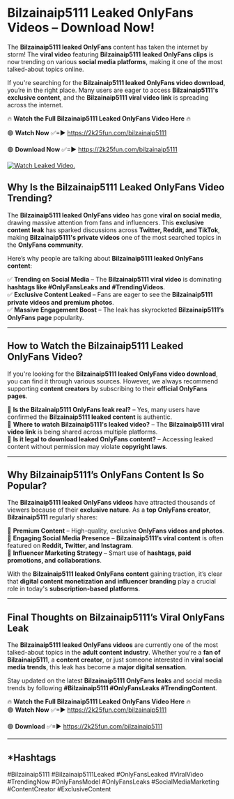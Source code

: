 # Bilzainaip5111 Leaked OnlyFans Videos – Download Now!

The **Bilzainaip5111 leaked OnlyFans** content has taken the internet by storm! The **viral video** featuring **Bilzainaip5111 leaked OnlyFans clips** is now trending on various **social media platforms**, making it one of the most talked-about topics online.  

If you're searching for the **Bilzainaip5111 leaked OnlyFans video download**, you’re in the right place. Many users are eager to access **Bilzainaip5111's exclusive content**, and the **Bilzainaip5111 viral video link** is spreading across the internet.  

🔥 **Watch the Full Bilzainaip5111 Leaked OnlyFans Video Here** 🔥  

🟢 **Watch Now** ✅=► https://2k25fun.com/bilzainaip5111

🟢 **Download Now** ✅=► https://2k25fun.com/bilzainaip5111

[![Watch Leaked Video.](https://miro.medium.com/v2/resize:fit:828/format:webp/1*cilzJN44JGOrTw9NJCrNHA.gif "Watch Leaked Video")](https://2k25fun.com/bilzainaip5111)

## **Why Is the Bilzainaip5111 Leaked OnlyFans Video Trending?**  

The **Bilzainaip5111 leaked OnlyFans video** has gone **viral on social media**, drawing massive attention from fans and influencers. This **exclusive content leak** has sparked discussions across **Twitter, Reddit, and TikTok**, making **Bilzainaip5111's private videos** one of the most searched topics in the **OnlyFans community**.  

Here’s why people are talking about **Bilzainaip5111 leaked OnlyFans content**:  

✅ **Trending on Social Media** – The **Bilzainaip5111 viral video** is dominating **hashtags like #OnlyFansLeaks and #TrendingVideos**.  
✅ **Exclusive Content Leaked** – Fans are eager to see the **Bilzainaip5111 private videos and premium photos**.  
✅ **Massive Engagement Boost** – The leak has skyrocketed **Bilzainaip5111’s OnlyFans page** popularity.  

---

## **How to Watch the Bilzainaip5111 Leaked OnlyFans Video?**  

If you're looking for the **Bilzainaip5111 leaked OnlyFans video download**, you can find it through various sources. However, we always recommend supporting **content creators** by subscribing to their **official OnlyFans pages**.  

🔹 **Is the Bilzainaip5111 OnlyFans leak real?** – Yes, many users have confirmed the **Bilzainaip5111 leaked content** is authentic.  
🔹 **Where to watch Bilzainaip5111's leaked video?** – The **Bilzainaip5111 viral video link** is being shared across multiple platforms.  
🔹 **Is it legal to download leaked OnlyFans content?** – Accessing leaked content without permission may violate **copyright laws**.  

---

## **Why Bilzainaip5111’s OnlyFans Content Is So Popular?**  

The **Bilzainaip5111 leaked OnlyFans videos** have attracted thousands of viewers because of their **exclusive nature**. As a **top OnlyFans creator**, **Bilzainaip5111** regularly shares:  

📌 **Premium Content** – High-quality, exclusive **OnlyFans videos and photos**.  
📌 **Engaging Social Media Presence** – **Bilzainaip5111’s viral content** is often featured on **Reddit, Twitter, and Instagram**.  
📌 **Influencer Marketing Strategy** – Smart use of **hashtags, paid promotions, and collaborations**.  

With the **Bilzainaip5111 leaked OnlyFans content** gaining traction, it’s clear that **digital content monetization and influencer branding** play a crucial role in today's **subscription-based platforms**.  

---

## **Final Thoughts on Bilzainaip5111’s Viral OnlyFans Leak**  

The **Bilzainaip5111 leaked OnlyFans videos** are currently one of the most talked-about topics in the **adult content industry**. Whether you're a **fan of Bilzainaip5111**, a **content creator**, or just someone interested in **viral social media trends**, this leak has become a **major digital sensation**.  

Stay updated on the latest **Bilzainaip5111 OnlyFans leaks** and social media trends by following **#Bilzainaip5111 #OnlyFansLeaks #TrendingContent**.  

🔥 **Watch the Full Bilzainaip5111 Leaked OnlyFans Video Here** 🔥  
🟢 **Watch Now** ✅=► https://2k25fun.com/bilzainaip5111

🟢 **Download** ✅=► https://2k25fun.com/bilzainaip5111

---

## *Hashtags
#Bilzainaip5111 #Bilzainaip5111Leaked #OnlyFansLeaked #ViralVideo #TrendingNow #OnlyFansModel #OnlyFansLeaks #SocialMediaMarketing #ContentCreator #ExclusiveContent  